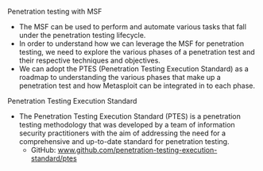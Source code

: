Penetration testing with MSF
- The MSF can be used to perform and automate various tasks that fall under the penetration testing lifecycle.
- In order to understand how we can leverage the MSF for penetration testing, we need to explore the various phases of a penetration test and their respective techniques and objectives.
- We can adopt the PTES (Penetration Testing Execution Standard) as a roadmap to understanding the various phases that make up a penetration test and how Metasploit can be integrated in to each phase.

Penetration Testing Execution Standard
- The Penetration Testing Execution Standard (PTES) is a penetration testing methodology that was developed by a team of information security practitioners with the aim of addressing the need for a comprehensive and up-to-date standard for penetration testing.
	- GitHub: www.github.com/penetration-testing-execution-standard/ptes

